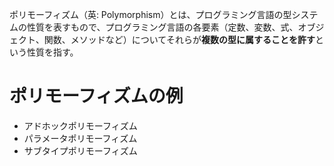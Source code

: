 ポリモーフィズム（英: Polymorphism）とは、プログラミング言語の型システムの性質を表すもので、プログラミング言語の各要素（定数、変数、式、オブジェクト、関数、メソッドなど）についてそれらが**複数の型に属することを許す**という性質を指す。

# ポリモーフィズムの例

-   アドホックポリモーフィズム
-   パラメータポリモーフィズム
-   サブタイプポリモーフィズム